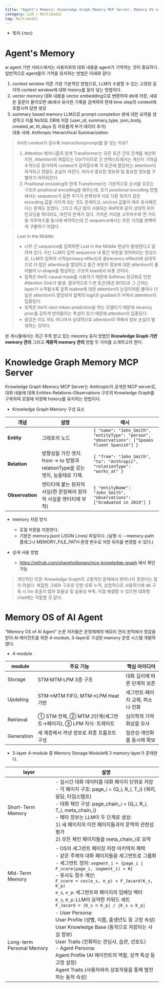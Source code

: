 ```yaml
---
title: "Agent's Memory: Knowledge Graph Memory MCP Server, Memory OS of AI Agent"
category: LLM / Multimodal
tag: Multimodal
---
```



 




* 목차
{:toc}












# Agent's Memory
ai agent 기반 서비스에서는 사용자와의 대화 내용을 agent가 기억어는 것이 중요하다. 일반적으로 agent들이 기억을 유지하는 방법은 아래와 같다:

1. context window 의존
  가장 기본적인 방법으로, LLM이 수용할 수 있는 고정된 길이의 context window에 대화 history를 잘라 넣는 방법이다.
2. vector memory
  대화 내용을 vector embedding으로 변환하여 db에 저장, 새로운 질문이 들어오면 db에서 유사한 기록을 검색하여 현재 time step의 context에 포함시켜 답변 생성
3. summary based memory
   LLM으로 prompt-completion 쌍에 대한 요약을 생성하고 이를 NoSQL DB에 저장 (user_id, summary_type, json_body, created_at, ttl_days 등 자유롭게 부가 데이터 추가)<br>
   대표 사례: Anthropic Hierarchical Summarization


> llm의 context가 길수록 instruction/prompt를 잘 잊는 이유? 
>  1. Attention 메커니즘의 한계
    Transformer는 모든 토큰 간의 관계를 계산하지만, Attention의 복잡도는 O(n²)이므로 긴 컨텍스트에서는 계산이 기하급수적으로 증가하여 context가 길어질수록 각 토큰에 할당되는 attention이 희석되고 정밀도 손실이 커진다.
    따라서 중요한 정보와 덜 중요한 정보를 구별하기 어려워진다.
>  2. Positional encoding의 한계
    Transformer는 기본적으로 순서를 모르는 구조라 positional encoding을 해주는데, 초기 positional encoding 방법에서는 sequence가 길면 주기가 반복되어 서로 다른 위치가 같은 encoding 값을 가지게 되는 것도 문제이고, sin/cos 값들이 매우 유사해진다는 문제도 있었다.
    그리고 최근 많이 사용되는 RoPE와 같이 상대적 위치 인코딩을 하더라도, 여전히 한계가 있다. 가까운 거리용 고주파수와 먼 거리용 저주파수를 동시에 써야하는데 긴 sequence에서는 모든 거리를 완벽하게 구별하기 어렵다.

> Lost in the Middle:
>  - 너무 긴 sequence를 입력하면 Lost in the Middle 현상이 발생한다고 알려져 있다. 이는 LLM이 입력 sequence 내 중간 부분을 잊어버리는 현상으로, LLM이 입력의 시작(primacy effect)과 끝(recency effect)에 상대적으로 더 많은 attention을 할당하고 중간 부분의 정보에 대한 attention이 줄어들어 U-shape를 형성하는 구조적 bias에서 비롯 것이다.
>  - 앞쪽은 llm이 causal mask를 사용하기 때문에 Softmax 정규화로 인한 Attention Sink가 발생. 결과적으로 1-번 토큰(혹은 BOS)과 그 근처는 layer가 누적될수록 앞쪽 toakne에 대한 attention이 눈덩이처럼 불어나 더 높은 attention이 할당되어 앞쪽의 logit과 gradiant가 커져서 attention이 집중된다.
>  - 뒷쪽은 llm이 next-token prediction을 하는 모델이기 때문에 recency prior를 강하게 받아들이는 특성이 있기 때문에 attention이 집중된다.
>  - 중앙은 이도 저도 아니어서 상대적으로 attention이 약해서 정보 손실이 발생하는 것이다.

본 게시물에서는 최근 주목 받고 있는 meomry 유지 방법인 **Knowledge Graph 기반 memory 관리** 그리고 **계층적 memory 관리** 방법 두 가지를 소개하고자 한다.

# Knowledge Graph Memory MCP Server
Knowledge Graph Memory MCP Server는 Anthropic이 공개한 MCP server로, 대화 내용에 대해 Entities-Relations-Observations 구조의 Knowledge Graph를 구축하여 로컬에 저장해 history를 유지하는 방법이다.

- Knowledge Graph Memory 구성 요소
  
| 개념              | 설명                    | 예시                                                                                       |
| --------------- | --------------------- | --------------------------------------------------------------------------------------------- |
| **Entity**      | 그래프의 노드 | `{ "name": "John_Smith", "entityType": "person", "observations": ["Speaks fluent Spanish"] }` |
| **Relation**    | 방향성을 가진 엣지. from → to 방향과 relationType을 갖는 엣지, 능동태로 기재.         | `{ "from": "John_Smith", "to": "Anthropic", "relationType": "works_at" }`                     |
| **Observation** | 엔티티에 붙는 원자적 사실(한 문장짜리 원자적 사실을 엔티티에 부착)        | `{ "entityName": "John_Smith", "observations": ["Graduated in 2019"] }`                       |


- memory 저장 방식
  - 로컬 저장을 지원한다.
  - 기본은 memory.jsonl (JSON Lines) 파일이다. (실행 시 --memory-path 플래그나 MEMORY_FILE_PATH 환경 변수로 저장 위치를 변경할 수 있다.)
    
- 상세 사용 방법
  - https://github.com/shaneholloman/mcp-knowledge-graph 에서 확인 가능

> 개인적인 의견: Knowledge Graph의 고질적인 문제에서 벗어나지 못한다는 점이 아쉽다. 복잡한 그래프 구조로 인한 오류 누적, 상업적으로 사용하기에 db 구축 시 llm 호출이 많아 효율성 및 실용성 부족. 이걸 해결할 수 있으면 대화형 chat에는 적합할 것 같다.  
 
# Memory OS of AI Agent
"Memory OS of AI Agent" 논문 저자들은 운영체제의 메모리 관리 원칙에서 영감을 받아 AI 에이전트를 위한 4-module, 3-layer로 구성된 memory 운영 시스템 개발하였다. 

- 4-module

| module         | 주요 기능                                          | 핵심 아이디어             |
| ---------- | ---------------------------------------------- | ------------------- | 
| Storage    | STM·MTM·LPM 3층 구조                              | 대화 길이에 따른 단계적 보존    |
| Updating   | STM→MTM FIFO, MTM→LPM Heat 기반                  | 세그먼트·페이지 교체, 퍼소나 진화 |
| Retrieval  | ① STM 전체, ② MTM 2단계(세그먼트→페이지), ③ LPM 지식 · 트레이트 | 심리학적 기억 회상을 모사      |
| Generation | 세 계층에서 꺼낸 정보로 최종 프롬프트 구성                       | 일관성·개인화를 동시에 확보     |

- 3-layer
4-module 중 Memory Storage Module에 3 memory layer가 존재한다.

| layer         | 설명                                          |
| ---------- | ---------------------------------------------- |
| Short-Term Memory    | - 실시간 대화 데이터를 대화 페이지 단위로 저장<br>- 각 페이지 구조: page_i = {Q_i, R_i, T_i} (쿼리, 응답, 타임스탬프)<br>- 대화 체인 구성: page_chain_i = {Q_i, R_i, T_i, meta_chain_i}<br>- 메타 정보는 LLM이 두 단계로 생성:<br>   1) 새 페이지의 이전 페이지들과의 문맥적 관련성 평가<br>2) 모든 체인 페이지들을 meta_chain_i로 요약   <br>| 
| Mid-Term Memory   | - OS의 세그먼트 페이징 저장 아키텍처 채택<br>- 같은 주제의 대화 페이지들을 세그먼트로 그룹화<br>- 세그먼트 정의: `segment_i = {page_i \| F_score(page_i, segment_i) > θ}` <br>- 유사도 점수 계산:<br>`F_score = cos(e_s, e_p) + F_Jacard(K_s, K_p)`<br>`e_s`, `e_p`: 세그먼트와 페이지의 임베딩 벡터<br>`K_s`, `K_p`: LLM이 요약한 키워드 세트<br>`F_Jacard = \|K_s ∩ K_p\| / \|K_s ∪ K_p\|`<br>| 
| Long-term Personal Memory  |- User Persona:<br>  User Profile (성별, 이름, 출생년도 등 고정 속성)<br>  User Knowledge Base (동적으로 저장되는 사실 정보)<br>  User Traits (진화하는 관심사, 습관, 선호도)<br>- Agent Persona:<br>  Agent Profile (AI 에이전트의 역할, 성격 특성 등 고정 설정)<br>  Agent Traits (사용자와의 상호작용을 통해 발전하는 동적 속성)| 
